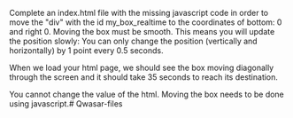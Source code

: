 Complete an index.html file with the missing javascript code in order to move the "div" with the id my_box_realtime to the coordinates of bottom: 0 and right 0. Moving the box must be smooth. This means you will update the position slowly: You can only change the position (vertically and horizontally) by 1 point every 0.5 seconds.

When we load your html page, we should see the box moving diagonally through the screen and it should take 35 seconds to reach its destination.

You cannot change the value of the html. Moving the box needs to be done using javascript.# Qwasar-files

